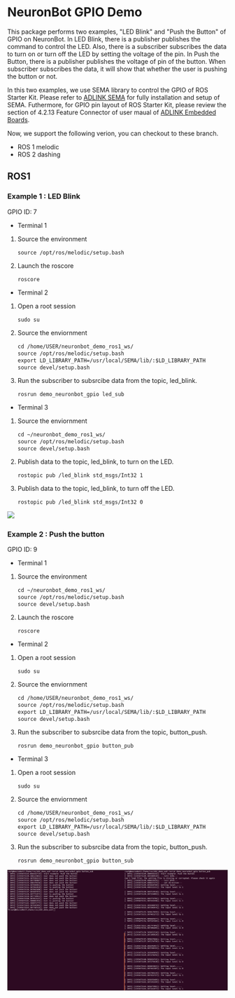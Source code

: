 # NeuronBot GPIO Demo
This package performs two examples, "LED Blink" and "Push the Button" of GPIO on NeuronBot. In LED Blink, there is a publisher publishes the command to control the LED. Also, there is a subscriber subscribes the data to turn on or turn off the LED by setting the voltage of the pin. In Push the Button, there is a publisher publishes the voltage of pin of the button. When subscriber subscribes the data, it will show that whether the user is pushing the button or not.

In this two examples, we use SEMA library to control the GPIO of ROS Starter Kit. Please refer to [ADLINK SEMA](https://www.adlinktech.com/Products/Industrial_IoT_and_Cloud_solutions/SEMA_Smart_Embedded_Management_Agent/SEMA?lang=en) for fully installation and setup of SEMA. Futhermore, for GPIO pin layout of ROS Starter Kit, please review the section of 4.2.13 Feature Connector of user maual of [ADLINK Embedded Boards](https://www.adlinktech.com/Products/Industrial_Motherboards_SBCs/Mini-ITXEmbeddedBoards/AmITX-SL-G?lang=en). 


Now, we support the following verion, you can checkout to these branch.
- ROS 1 melodic
- ROS 2 dashing


## ROS1
### Example 1 : LED Blink
GPIO ID: 7

* Terminal 1
1. Source the environment
    ```
    source /opt/ros/melodic/setup.bash
    ```
2. Launch the roscore
    ```
    roscore
    ```

* Terminal 2
1. Open a root session
    ```
    sudo su
    ```
2. Source the enviornment
    ```
    cd /home/USER/neuronbot_demo_ros1_ws/
    source /opt/ros/melodic/setup.bash
    export LD_LIBRARY_PATH=/usr/local/SEMA/lib/:$LD_LIBRARY_PATH
    source devel/setup.bash
    ```
3. Run the subscriber to subsrcibe data from the topic, led_blink.
    ```
    rosrun demo_neuronbot_gpio led_sub
    ```

* Terminal 3
1. Source the enviornment
    ```
    cd ~/neuronbot_demo_ros1_ws/
    source /opt/ros/melodic/setup.bash
    source devel/setup.bash
    ```
2. Publish data to the topic, led_blink, to turn on the LED.
    ```
    rostopic pub /led_blink std_msgs/Int32 1
    ```
3. Publish data to the topic, led_blink, to turn off the LED.
    ```
    rostopic pub /led_blink std_msgs/Int32 0
    ```
![](readme_resource/led_blink_ros1.jpg)

### Example 2 :  Push the button
GPIO ID: 9

* Terminal 1
1. Source the environment
    ```
    cd ~/neuronbot_demo_ros1_ws/
    source /opt/ros/melodic/setup.bash
    source devel/setup.bash
    ```
2. Launch the roscore
    ```
    roscore
    ```

* Terminal 2
1. Open a root session
    ```
    sudo su
    ```
2. Source the enviornment
    ```
    cd /home/USER/neuronbot_demo_ros1_ws/
    source /opt/ros/melodic/setup.bash
    export LD_LIBRARY_PATH=/usr/local/SEMA/lib/:$LD_LIBRARY_PATH
    source devel/setup.bash
    ```
3. Run the subscriber to subsrcibe data from the topic, button_push.
    ```
    rosrun demo_neuronbot_gpio button_pub
    ```

* Terminal 3
1. Open a root session
    ```
    sudo su
    ```
2. Source the enviornment
    ```
    cd /home/USER/neuronbot_demo_ros1_ws/
    source /opt/ros/melodic/setup.bash
    export LD_LIBRARY_PATH=/usr/local/SEMA/lib/:$LD_LIBRARY_PATH
    source devel/setup.bash
    ```
3. Run the subscriber to subsrcibe data from the topic, button_push.
    ```
    rosrun demo_neuronbot_gpio button_sub
    ```
![](readme_resource/button_ros1.jpg)

